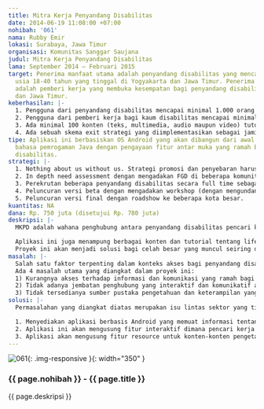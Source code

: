 ```yaml
---
title: Mitra Kerja Penyandang Disabilitas
date: 2014-06-19 11:08:00 +07:00
nohibah: '061'
nama: Rubby Emir
lokasi: Surabaya, Jawa Timur
organisasi: Komunitas Sanggar Saujana
judul: Mitra Kerja Penyandang Disabilitas
lama: September 2014 – Februari 2015
target: Penerima manfaat utama adalah penyandang disabilitas yang mencari pekerjaan,
  usia 18-40 tahun yang tinggal di Yogyakarta dan Jawa Timur. Penerima manfaat sekunder
  adalah pemberi kerja yang membuka kesempatan bagi penyandang disabilitas di Yogyakarta
  dan Jawa Timur.
keberhasilan: |-
  1. Pengguna dari penyandang disabilitas mencapai minimal 1.000 orang setelah versi beta diluncurkan
  2. Pengguna dari pemberi kerja bagi kaum disabilitas mencapai minimal 50 perusahaan setelah versi beta diluncurkan.
  3. Ada minimal 100 konten (teks, multimedia, audio maupun video) tutorial untuk pengetahuan dan keterampilan life skill sampai dengan versi final diluncurkan.
  4. Ada sebuah skema exit strategi yang diimplementasikan sebagai jaminan keberlanjutan.
tipe: Aplikasi ini berbasiskan OS Android yang akan dibangun dari awal dengan menggunakan
  bahasa pemrogaman Java dengan pengayaan fitur antar muka yang ramah bagi penyandang
  disabilitas.
strategi: |-
  1. Nothing about us without us. Strategi promosi dan penyebaran harus dimulai dari awal dengan melibatkan penyandang disabilitas. Sehingga tahap awal yang akan kami lakukan adalah perekrutan penyandang disabilitas sebagai anggota tim. Hal ini akan menjamin bahwa kami memiliki perspektif yang tidak bias terhadap hak dan kebutuhan mereka yang akan diterjemahkan dalam produk dan program yang akan kami kembangkan.
  2. In depth need assessment dengan mengadakan FGD di beberapa komunitas disabilitas di beberapa kota besar.
  3. Perekrutan beberapa penyandang disabilitas secara full time sebagai tim QA.
  4. Peluncuran versi beta dengan mengadakan workshop (dengan mengundang komunitas penyandang disabilitas) tentang penggunaan aplikasi ini dan mensosialisasikan mekanisme umpan balik terhadap fungsi dan semua fitur di dalam aplikasi.
  5. Peluncuran versi final dengan roadshow ke beberapa kota besar.
kuantitas: NA
dana: Rp. 750 juta (disetujui Rp. 780 juta)
deskripsi: |-
  MKPD adalah wahana penghubung antara penyandang disabilitas pencari kerja dan pemberi kerja. Konten manajemen dimana penyandang disabilitas bisa mengakses informasi tentang kesempatan kerja yang tersedia untuk mereka dan memungkinkan mereka untuk menempatkan profil mereka sebagai pencari kerja.

  Aplikasi ini juga menampung berbagai konten dan tutorial tentang life skill dan pengembangan diri untuk bisa membantu penyandang disabilitas meningkatkan kemampuan mereka dalam persaingan dunia kerja.
  Proyek ini akan menjadi solusi bagi celah besar yang muncul seiring dengan momentum ratifikasi konvensi penyandang disabilitas 2011 dan RUU Penyandang Disabilitas yang akan dibahas dan disahkan dalam waktu dekat.
masalah: |-
  Salah satu faktor terpenting dalam konteks akses bagi penyandang disabilitas adalah akses penghidupan. Menurut estimasi ILO, 10% dari jumlah penduduk Indonesia merupakan penyadang disabilitas, yang berarti berjumlah sekitar 24 juta orang. Sementara itu, jumlah tenaga kerja penyandang disabilitas (data tahun 2010) mencapai sekitar 11 juta orang (Sumber: http://menteri.depnakertrans.go.id).
  Ada 4 masalah utama yang diangkat dalam proyek ini:
  1) Kurangnya akses terhadap informasi dan komunikasi yang ramah bagi penyandang disabilitas tentang ketersediaan lapangan pekerjaan buat mereka.
  2) Tidak adanya jembatan penghubung yang interaktif dan komunikatif antara pekerja penyandang disabilitas dan pemberi kerja.
  3) Tidak tersedianya sumber pustaka pengetahuan dan keterampilan yang interaktif bagi penyandang disabilitas
solusi: |-
  Permasalahan yang diangkat diatas merupakan isu lintas sektor yang tidak bisa diselesaikan dengan pendekatan dan pelibatan tunggal saja. Sehingga kami menawarkan pendekatan gabungan antara teknis dan non-teknis.

  1. Menyediakan aplikasi berbasis Android yang memuat informasi tentang ketersediaan pekerjaan bagi penyandang disabilitas, yang ramah terhadap disabilitas mereka.
  2. Aplikasi ini akan mengusung fitur interaktif dimana pencari kerja bisa mendapatkan informasi tentang pencari kerja (dan juga sebaliknya) dan menyediakan sarana berinteraksi diantara mereka. Akan ada laman pencari kerja dimana mereka bisa memasukkan profil mereka, yang kemungkinan besar akan dibangun dengan berbasis web untuk antarmuka yang lebih sesuai bagi kalangan ini.
  3. Aplikasi akan mengusung fitur resource untuk konten-konten pengetahuan dan life skill serta pengembangan diri untuk penyandang disabilitas. Konten ini juga akan memuat direktori pusat pelatihan dan belajar bagi penyandang disabilitas.
---
```


![061](/static/img/hibahcms/061.png){: .img-responsive }{: width="350" }

### {{ page.nohibah }} - {{ page.title }}

{{ page.deskripsi }}
